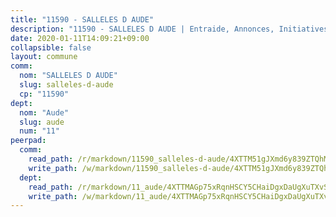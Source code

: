 ```yaml
---
title: "11590 - SALLELES D AUDE"
description: "11590 - SALLELES D AUDE | Entraide, Annonces, Initiatives"
date: 2020-01-11T14:09:21+09:00
collapsible: false
layout: commune
comm:
  nom: "SALLELES D AUDE"
  slug: salleles-d-aude
  cp: "11590"
dept:
  nom: "Aude"
  slug: aude
  num: "11"
peerpad:
  comm:
    read_path: /r/markdown/11590_salleles-d-aude/4XTTM51gJXmd6y839ZTQhMm5bvAJYNyXKj9GihfyG7E3vUda7
    write_path: /w/markdown/11590_salleles-d-aude/4XTTM51gJXmd6y839ZTQhMm5bvAJYNyXKj9GihfyG7E3vUda7-K3TgTp7U55bHTSoi9QHEXamkAf6wBG96Xo6FboBQEZUzwTfaui9fyWwBH6WFT3bQbYQV7mpXqKnrzuhD8BdWcGmC4JuFqVgSGMmjLup7x4Wid2o5HLkPvnGKhBJE36sjuDaETHyh
  dept:
    read_path: /r/markdown/11_aude/4XTTMAGp75xRqnHSCY5CHaiDgxDaUgXuTXvSZDHnY1JdjJiUk
    write_path: /w/markdown/11_aude/4XTTMAGp75xRqnHSCY5CHaiDgxDaUgXuTXvSZDHnY1JdjJiUk-K3TgUenjCPDfs1W21bst2JvrPDW324QBfMvPid11puzXxXGQEeNw9p4QtfnUhSn4LYSwR6UDBQmdr3wFq2CDRGqNz2QynSm58zgCpz2PKP6Y24UTpxW22MudfeZ339ZPKnHm6XTr
---
```


